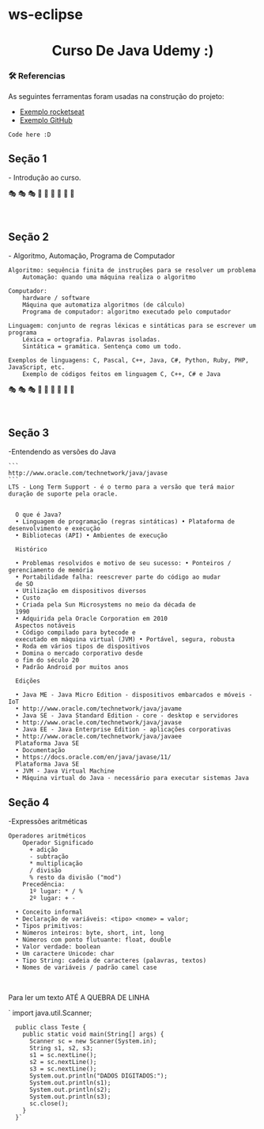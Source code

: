 # ws-eclipse
<h1 align="center">Curso De Java Udemy :)</h1>

### 🛠 Referencias 

As seguintes ferramentas foram usadas na construção do projeto:

- [Exemplo rocketseat](https://blog.rocketseat.com.br/como-fazer-um-bom-readme/#-t-tulo-e-descri-o)
- [Exemplo GitHub](https://docs.github.com/pt/get-started/writing-on-github/getting-started-with-writing-and-formatting-on-github/basic-writing-and-formatting-syntax)



```
Code here :D
```



<h2><b>Seção 1</b></h2>
  - Introdução ao curso.

:performing_arts:	:performing_arts:	:performing_arts:	 :rainbow:	:rainbow:	:rainbow:	:dizzy:	:dizzy:	:dizzy:	

  <br>  
  
<h2><b>Seção 2</b></h2>
    - Algoritmo, Automação, Programa  de Computador
    
    Algoritmo: sequência finita de instruções para se resolver um problema
        Automação: quando uma máquina realiza o algoritmo
    
    Computador:
        hardware / software
        Máquina que automatiza algoritmos (de cálculo)
        Programa de computador: algoritmo executado pelo computador

    Linguagem: conjunto de regras léxicas e sintáticas para se escrever um programa
        Léxica = ortografia. Palavras isoladas.
        Sintática = gramática. Sentença como um todo.

    Exemplos de linguagens: C, Pascal, C++, Java, C#, Python, Ruby, PHP, JavaScript, etc.
        Exemplo de códigos feitos em linguagem C, C++, C# e Java

:performing_arts:	:performing_arts:	:performing_arts:	 :rainbow:	:rainbow:	:rainbow:	:dizzy:	:dizzy:	:dizzy:	

  <br>  
  
<h2><b>Seção 3</b></h2>
   -Entendendo as versões do Java

    ```
    http://www.oracle.com/technetwork/java/javase
    ```
    LTS - Long Term Support - é o termo para a versão que terá maior duração de suporte pela oracle.
    

      O que é Java?
      • Linguagem de programação (regras sintáticas) • Plataforma de desenvolvimento e execução
      • Bibliotecas (API) • Ambientes de execução
      
      Histórico
      
      • Problemas resolvidos e motivo de seu sucesso: • Ponteiros / gerenciamento de memória
      • Portabilidade falha: reescrever parte do código ao mudar
      de SO
      • Utilização em dispositivos diversos
      • Custo
      • Criada pela Sun Microsystems no meio da década de
      1990
      • Adquirida pela Oracle Corporation em 2010
      Aspectos notáveis
      • Código compilado para bytecode e
      executado em máquina virtual (JVM) • Portável, segura, robusta
      • Roda em vários tipos de dispositivos
      • Domina o mercado corporativo desde
      o fim do século 20
      • Padrão Android por muitos anos
      
      Edições
      
      • Java ME - Java Micro Edition - dispositivos embarcados e móveis - IoT
      • http://www.oracle.com/technetwork/java/javame
      • Java SE - Java Standard Edition - core - desktop e servidores
      • http://www.oracle.com/technetwork/java/javase
      • Java EE - Java Enterprise Edition - aplicações corporativas
      • http://www.oracle.com/technetwork/java/javaee
      Plataforma Java SE
      • Documentação
      • https://docs.oracle.com/en/java/javase/11/
      Plataforma Java SE
      • JVM - Java Virtual Machine
      • Máquina virtual do Java - necessário para executar sistemas Java

<h2><b>Seção 4</b></h2>
   -Expressões aritméticas
   
    Operadores aritméticos
        Operador Significado
          + adição
          - subtração
          * multiplicação
          / divisão
          % resto da divisão ("mod")
        Precedência:
          1º lugar: * / %
          2º lugar: + -
          
      • Conceito informal
      • Declaração de variáveis: <tipo> <nome> = valor;
      • Tipos primitivos:
      • Números inteiros: byte, short, int, long
      • Números com ponto flutuante: float, double
      • Valor verdade: boolean
      • Um caractere Unicode: char
      • Tipo String: cadeia de caracteres (palavras, textos)
      • Nomes de variáveis / padrão camel case
      
      
      
 
 
 
<br>
<p>Para ler um texto ATÉ A QUEBRA DE LINHA</p>
 
 `           import java.util.Scanner;

      public class Teste {
        public static void main(String[] args) {
          Scanner sc = new Scanner(System.in);
          String s1, s2, s3;
          s1 = sc.nextLine();
          s2 = sc.nextLine();
          s3 = sc.nextLine();
          System.out.println("DADOS DIGITADOS:");
          System.out.println(s1);
          System.out.println(s2);
          System.out.println(s3);
          sc.close();
        }
      }`
